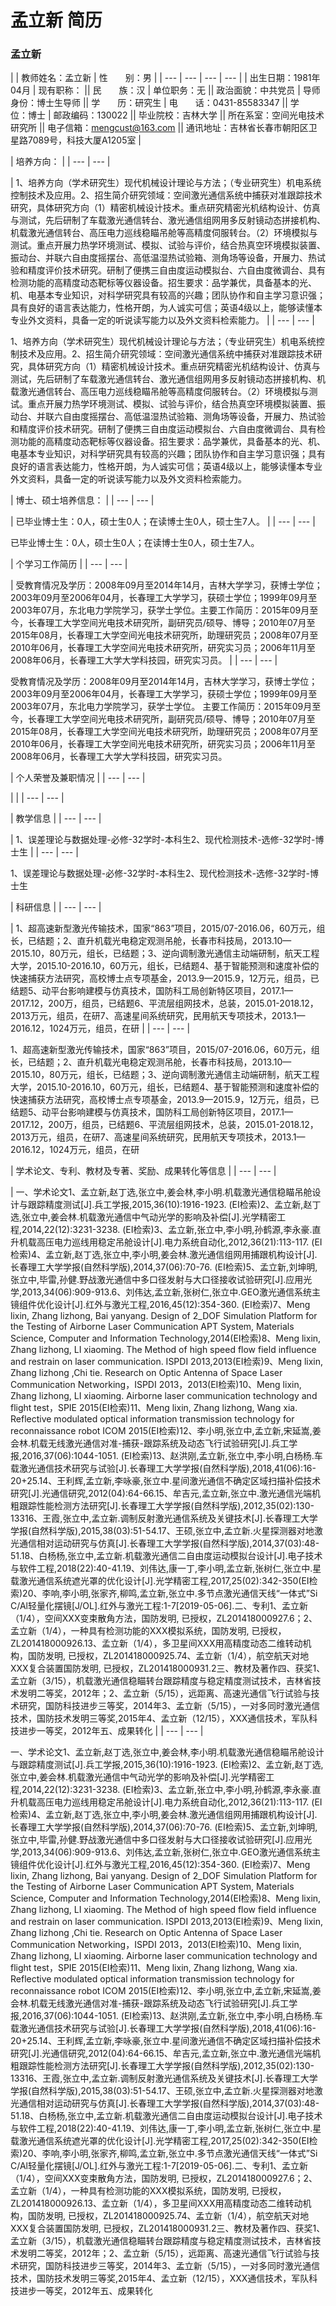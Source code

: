 # 孟立新 简历

### 孟立新

|  | 教师姓名：孟立新 | 性　　别：男 |
| --- | --- | --- | --- |
| 出生日期：1981年04月 | 现有职称： || 民　　族：汉 | 单位职务：无 || 政治面貌：中共党员 | 导师身份：博士生导师 || 学　　历：研究生 | 电　　话：0431-85583347 || 学　　位：博士 | 邮政编码：130022 || 毕业院校：吉林大学 || 所在系室：空间光电技术研究所 || 电子信箱：mengcust@163.com || 通讯地址：吉林省长春市朝阳区卫星路7089号，科技大厦A1205室 |

| 培养方向： |
| --- | --- |


| 1、培养方向（学术研究生）现代机械设计理论与方法；（专业研究生）机电系统控制技术及应用。2、招生简介研究领域：空间激光通信系统中捕获对准跟踪技术研究，具体研究方向（1）精密机械设计技术。重点研究精密光机结构设计、仿真与测试，先后研制了车载激光通信转台、激光通信组网用多反射镜动态拼接机构、机载激光通信转台、高压电力巡线稳瞄吊舱等高精度伺服转台。（2）环境模拟与测试。重点开展力热学环境测试、模拟、试验与评价，结合热真空环境模拟装置、振动台、并联六自由度摇摆台、高低温湿热试验箱、测角场等设备，开展力、热试验和精度评价技术研究。研制了便携三自由度运动模拟台、六自由度微调台、具有检测功能的高精度动态靶标等仪器设备。招生要求：品学兼优，具备基本的光、机、电基本专业知识，对科学研究具有较高的兴趣；团队协作和自主学习意识强；具有良好的语言表达能力，性格开朗，为人诚实可信；英语4级以上，能够读懂本专业外文资料，具备一定的听说读写能力以及外文资料检索能力。 |
| --- | --- |

1、培养方向（学术研究生）现代机械设计理论与方法；（专业研究生）机电系统控制技术及应用。2、招生简介研究领域：空间激光通信系统中捕获对准跟踪技术研究，具体研究方向（1）精密机械设计技术。重点研究精密光机结构设计、仿真与测试，先后研制了车载激光通信转台、激光通信组网用多反射镜动态拼接机构、机载激光通信转台、高压电力巡线稳瞄吊舱等高精度伺服转台。（2）环境模拟与测试。重点开展力热学环境测试、模拟、试验与评价，结合热真空环境模拟装置、振动台、并联六自由度摇摆台、高低温湿热试验箱、测角场等设备，开展力、热试验和精度评价技术研究。研制了便携三自由度运动模拟台、六自由度微调台、具有检测功能的高精度动态靶标等仪器设备。招生要求：品学兼优，具备基本的光、机、电基本专业知识，对科学研究具有较高的兴趣；团队协作和自主学习意识强；具有良好的语言表达能力，性格开朗，为人诚实可信；英语4级以上，能够读懂本专业外文资料，具备一定的听说读写能力以及外文资料检索能力。

| 博士、硕士培养信息： |
| --- | --- |


| 已毕业博士生：0人，硕士生0人；在读博士生0人，硕士生7人。 |
| --- | --- |

已毕业博士生：0人，硕士生0人；在读博士生0人，硕士生7人。

| 个学习工作简历 |
| --- | --- |


| 受教育情况及学历：2008年09月至2014年14月，吉林大学学习，获博士学位；2003年09月至2006年04月，长春理工大学学习，获硕士学位；1999年09月至2003年07月，东北电力学院学习，获学士学位。主要工作简历：2015年09月至今，长春理工大学空间光电技术研究所，副研究员/硕导、博导；2010年07月至2015年08月，长春理工大学空间光电技术研究所，助理研究员；2008年07月至2010年06月，长春理工大学空间光电技术研究所，研究实习员；2006年11月至2008年06月，长春理工大学大学科技园，研究实习员。 |
| --- | --- |

受教育情况及学历：2008年09月至2014年14月，吉林大学学习，获博士学位；2003年09月至2006年04月，长春理工大学学习，获硕士学位；1999年09月至2003年07月，东北电力学院学习，获学士学位。
主要工作简历：2015年09月至今，长春理工大学空间光电技术研究所，副研究员/硕导、博导；2010年07月至2015年08月，长春理工大学空间光电技术研究所，助理研究员；2008年07月至2010年06月，长春理工大学空间光电技术研究所，研究实习员；2006年11月至2008年06月，长春理工大学大学科技园，研究实习员。

| 个人荣誉及兼职情况 |
| --- | --- |


|  |
| --- | --- |


| 教学信息 |
| --- | --- |


| 1、误差理论与数据处理-必修-32学时-本科生2、现代检测技术-选修-32学时-博士生 |
| --- | --- |

1、误差理论与数据处理-必修-32学时-本科生2、现代检测技术-选修-32学时-博士生

| 科研信息 |
| --- | --- |


| 1、超高速新型激光传输技术，国家“863”项目，2015/07-2016.06，60万元，组长，已结题；2、直升机载光电稳定观测吊舱，长春市科技局，2013.10—2015.10，80万元，组长，已结题；3、逆向调制激光通信主动端研制，航天工程大学，2015.10-2016.10，60万元，组长，已结题4、基于智能预测和速度补偿的快速捕获方法研究，高校博士点专项基金，2013.9—2015.9，12万元，组员，已结题5、动平台影响建模与仿真技术，国防科工局创新特区项目，2017.1—2017.12，200万，组员，已结题6、平流层组网技术，总装，2015.01-2018.12，2013万元，组员，在研7、高速星间系统研究，民用航天专项技术，2013.1—2016.12，1024万元，组员，在研 |
| --- | --- |

1、超高速新型激光传输技术，国家“863”项目，2015/07-2016.06，60万元，组长，已结题；2、直升机载光电稳定观测吊舱，长春市科技局，2013.10—2015.10，80万元，组长，已结题；3、逆向调制激光通信主动端研制，航天工程大学，2015.10-2016.10，60万元，组长，已结题4、基于智能预测和速度补偿的快速捕获方法研究，高校博士点专项基金，2013.9—2015.9，12万元，组员，已结题5、动平台影响建模与仿真技术，国防科工局创新特区项目，2017.1—2017.12，200万，组员，已结题6、平流层组网技术，总装，2015.01-2018.12，2013万元，组员，在研7、高速星间系统研究，民用航天专项技术，2013.1—2016.12，1024万元，组员，在研

| 学术论文、专利、教材及专著、奖励、成果转化等信息 |
| --- | --- |


| 一、学术论文1、孟立新,赵丁选,张立中,姜会林,李小明.机载激光通信稳瞄吊舱设计与跟踪精度测试[J].兵工学报,2015,36(10):1916-1923. (EI检索)2、孟立新,赵丁选,张立中,姜会林.机载激光通信中气动光学的影响及补偿[J].光学精密工程,2014,22(12):3231-3238. (EI检索)3、孟立新,张立中,李小明,孙鹤源,李永豪.直升机载高压电力巡线用稳定吊舱设计[J].电力系统自动化,2012,36(21):113-117. (EI检索)4、孟立新,赵丁选,张立中,李小明,姜会林.激光通信组网用捕跟机构设计[J].长春理工大学学报(自然科学版),2014,37(06):70-76. (EI检索)5、孟立新,刘坤明,张立中,毕雷,孙健.野战激光通信中多口径发射与大口径接收试验研究[J].应用光学,2013,34(06):909-913.6、刘伟达,孟立新,张树仁,张立中.GEO激光通信系统主镜组件优化设计[J].红外与激光工程,2016,45(12):354-360. (EI检索)7、Meng lixin, Zhang lizhong, Bai yanyang. Design of 2_DOF Simulation Platform for the Testing of Airborne Laser Communication APT System, Materials Science, Computer and Information Technology,2014(EI检索)8、Meng lixin, Zhang lizhong, LI xiaoming. The Method of high speed flow field influence and restrain on laser communication. ISPDI 2013,2013(EI检索)9、Meng lixin, Zhang lizhong ,Chi tie. Research on Optic Antenna of Space Laser Communication Networking，ISPDI 2013，2013(EI检索)10、Meng lixin, Zhang lizhong, LI xiaoming. Airborne laser communication technology and flight test，SPIE 2015(EI检索)11、Meng lixin, Zhang lizhong, Wang xia. Reflective modulated optical information transmission technology for reconnaissance robot ICOM 2015(EI检索)12、李小明,张立中,孟立新,宋延嵩,姜会林.机载无线激光通信对准-捕获-跟踪系统及动态飞行试验研究[J].兵工学报,2016,37(06):1044-1051. (EI检索)13、赵洪刚,孟立新,张立中,李小明,白杨杨.车载激光通信技术研究与试验[J].长春理工大学学报(自然科学版),2018,41(06):16-20+25.14、王利辉,孟立新,李咏豪,张立中.星间激光通信不确定区域扫描补偿技术研究[J].光通信研究,2012(04):64-66.15、牟吉元,孟立新,张立中.激光通信光端机粗跟踪性能检测方法研究[J].长春理工大学学报(自然科学版),2012,35(02):130-13316、王霞,张立中,孟立新.调制反射激光通信系统及关键技术[J].长春理工大学学报(自然科学版),2015,38(03):51-54.17、王硕,张立中,孟立新.火星探测器对地激光通信相对运动研究与仿真[J].长春理工大学学报(自然科学版),2014,37(03):48-51.18、白杨杨,张立中,孟立新.机载激光通信二自由度运动模拟台设计[J].电子技术与软件工程,2018(22):40-41.19、刘伟达,康一丁,李小明,孟立新,张树仁,张立中.星载激光通信系统遮光罩的优化设计[J].光学精密工程,2017,25(02):342-350(EI检索)20、李响,李小明,张家齐,柳鸣,孟立新,张立中.多节点激光通信天线“一体式”Si C/Al轻量化摆镜[J/OL].红外与激光工程:1-7[2019-05-06].二、专利1、孟立新（1/4），空间XXX变束散角方法，国防发明, 已授权，ZL201418000927.6；2、孟立新（1/4），一种具有检测功能的XXX模拟系统，国防发明, 已授权，ZL201418000926.13、孟立新（1/4），多卫星间XXX用高精度动态二维转动机构，国防发明, 已授权，ZL201418000925.74、孟立新（1/4），航空航天对地XXX复合装置国防发明, 已授权，ZL201418000931.2三、教材及著作四、获奖1、孟立新（3/15），机载激光通信稳瞄转台跟踪精度与稳定精度测试技术，吉林省技术发明二等奖，2012年；2、孟立新（5/15），远距离、高速光通信飞行试验与技术研究，国防科技进步三等奖，2014年3、孟立新（5/15），一对多同时激光通信技术，国防技术发明三等奖,2015年4、孟立新（12/15），XXX通信技术，军队科技进步一等奖，2012年五、成果转化 |
| --- | --- |

一、学术论文1、孟立新,赵丁选,张立中,姜会林,李小明.机载激光通信稳瞄吊舱设计与跟踪精度测试[J].兵工学报,2015,36(10):1916-1923. (EI检索)2、孟立新,赵丁选,张立中,姜会林.机载激光通信中气动光学的影响及补偿[J].光学精密工程,2014,22(12):3231-3238. (EI检索)3、孟立新,张立中,李小明,孙鹤源,李永豪.直升机载高压电力巡线用稳定吊舱设计[J].电力系统自动化,2012,36(21):113-117. (EI检索)4、孟立新,赵丁选,张立中,李小明,姜会林.激光通信组网用捕跟机构设计[J].长春理工大学学报(自然科学版),2014,37(06):70-76. (EI检索)5、孟立新,刘坤明,张立中,毕雷,孙健.野战激光通信中多口径发射与大口径接收试验研究[J].应用光学,2013,34(06):909-913.6、刘伟达,孟立新,张树仁,张立中.GEO激光通信系统主镜组件优化设计[J].红外与激光工程,2016,45(12):354-360. (EI检索)7、Meng lixin, Zhang lizhong, Bai yanyang. Design of 2_DOF Simulation Platform for the Testing of Airborne Laser Communication APT System, Materials Science, Computer and Information Technology,2014(EI检索)8、Meng lixin, Zhang lizhong, LI xiaoming. The Method of high speed flow field influence and restrain on laser communication. ISPDI 2013,2013(EI检索)9、Meng lixin, Zhang lizhong ,Chi tie. Research on Optic Antenna of Space Laser Communication Networking，ISPDI 2013，2013(EI检索)10、Meng lixin, Zhang lizhong, LI xiaoming. Airborne laser communication technology and flight test，SPIE 2015(EI检索)11、Meng lixin, Zhang lizhong, Wang xia. Reflective modulated optical information transmission technology for reconnaissance robot ICOM 2015(EI检索)12、李小明,张立中,孟立新,宋延嵩,姜会林.机载无线激光通信对准-捕获-跟踪系统及动态飞行试验研究[J].兵工学报,2016,37(06):1044-1051. (EI检索)13、赵洪刚,孟立新,张立中,李小明,白杨杨.车载激光通信技术研究与试验[J].长春理工大学学报(自然科学版),2018,41(06):16-20+25.14、王利辉,孟立新,李咏豪,张立中.星间激光通信不确定区域扫描补偿技术研究[J].光通信研究,2012(04):64-66.15、牟吉元,孟立新,张立中.激光通信光端机粗跟踪性能检测方法研究[J].长春理工大学学报(自然科学版),2012,35(02):130-13316、王霞,张立中,孟立新.调制反射激光通信系统及关键技术[J].长春理工大学学报(自然科学版),2015,38(03):51-54.17、王硕,张立中,孟立新.火星探测器对地激光通信相对运动研究与仿真[J].长春理工大学学报(自然科学版),2014,37(03):48-51.18、白杨杨,张立中,孟立新.机载激光通信二自由度运动模拟台设计[J].电子技术与软件工程,2018(22):40-41.19、刘伟达,康一丁,李小明,孟立新,张树仁,张立中.星载激光通信系统遮光罩的优化设计[J].光学精密工程,2017,25(02):342-350(EI检索)20、李响,李小明,张家齐,柳鸣,孟立新,张立中.多节点激光通信天线“一体式”Si C/Al轻量化摆镜[J/OL].红外与激光工程:1-7[2019-05-06].二、专利1、孟立新（1/4），空间XXX变束散角方法，国防发明, 已授权，ZL201418000927.6；2、孟立新（1/4），一种具有检测功能的XXX模拟系统，国防发明, 已授权，ZL201418000926.13、孟立新（1/4），多卫星间XXX用高精度动态二维转动机构，国防发明, 已授权，ZL201418000925.74、孟立新（1/4），航空航天对地XXX复合装置国防发明, 已授权，ZL201418000931.2三、教材及著作四、获奖1、孟立新（3/15），机载激光通信稳瞄转台跟踪精度与稳定精度测试技术，吉林省技术发明二等奖，2012年；2、孟立新（5/15），远距离、高速光通信飞行试验与技术研究，国防科技进步三等奖，2014年3、孟立新（5/15），一对多同时激光通信技术，国防技术发明三等奖,2015年4、孟立新（12/15），XXX通信技术，军队科技进步一等奖，2012年五、成果转化
